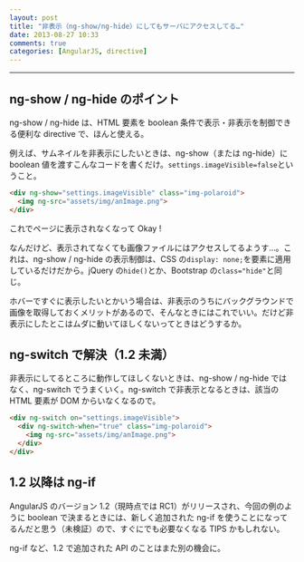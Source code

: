```yaml
---
layout: post
title: "非表示（ng-show/ng-hide）にしてもサーバにアクセスしてる…"
date: 2013-08-27 10:33
comments: true
categories: [AngularJS, directive]
---
```


---

## ng-show / ng-hide のポイント

ng-show / ng-hide は、HTML 要素を boolean 条件で表示・非表示を制御できる便利な directive で、ほんと使える。

例えば、サムネイルを非表示にしたいときは、ng-show（または ng-hide）に boolean 値を渡すこんなコードを書くだけ。`settings.imageVisible=false`ということ。

``` html
<div ng-show="settings.imageVisible" class="img-polaroid">
  <img ng-src="assets/img/anImage.png">
</div>
```

これでページに表示されなくなって Okay !

なんだけど、表示されてなくても画像ファイルにはアクセスしてるようす…。これは、ng-show / ng-hide の表示制御は、CSS の`display: none;`を要素に適用しているだけだから。jQuery の`hide()`とか、Bootstrap の`class="hide"`と同じ。

<!-- more -->

ホバーですぐに表示したいとかいう場合は、非表示のうちにバックグラウンドで画像を取得しておくメリットがあるので、そんなときにはこれでいい。だけど非表示にしたとこはムダに動いてほしくないってときはどうするか。


## ng-switch で解決（1.2 未満）

非表示にしてるところに動作してほしくないときは、ng-show / ng-hide ではなく、ng-switch でうまくいく。ng-switch で非表示となるときは、該当の HTML 要素が DOM からいなくなるので。

``` html
<div ng-switch on="settings.imageVisible">
  <div ng-switch-when="true" class="img-polaroid">
    <img ng-src="assets/img/anImage.png">
  </div>
</div>
```


## 1.2 以降は ng-if

AngularJS のバージョン 1.2（現時点では RC1）がリリースされ、今回の例のように boolean で決まるときには、新しく追加された ng-if を使うことになってるんだと思う（未検証）ので、すぐにでも必要なくなる TIPS かもしれない。

ng-if など、1.2 で追加された API のことはまた別の機会に。
